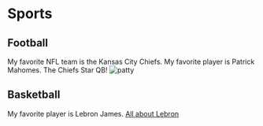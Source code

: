 # Sports
## Football
My favorite NFL team is the Kansas City Chiefs.
My favorite player is Patrick Mahomes. The Chiefs Star QB!
![patty](https://img.bleacherreport.net/img/images/photos/003/834/298/hi-res-723cfd663e602f2336edde6d567fb2d4_crop_north.jpg?h=533&w=800&q=70&crop_x=center&crop_y=top)
## Basketball
My favorite player is Lebron James. 
[All about Lebron](https://en.wikipedia.org/wiki/LeBron_James)
